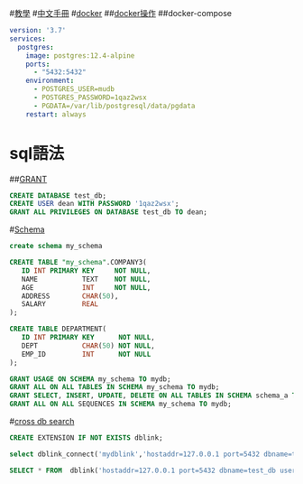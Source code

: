 #[教學](https://pjchender.dev/database/psql-roles-privilege/)
#[中文手冊](https://docs.postgresql.tw/server-programming/the-rule-system/materialized-views)
#[docker](https://medium.com/alberthg-docker-notes/docker%E7%AD%86%E8%A8%98-%E9%80%B2%E5%85%A5container-%E5%BB%BA%E7%AB%8B%E4%B8%A6%E6%93%8D%E4%BD%9C-postgresql-container-d221ba39aaec)
##[docker操作](https://myapollo.com.tw/zh-tw/docker-postgres/)
##docker-compose
```yaml
version: '3.7'
services:
  postgres:
    image: postgres:12.4-alpine
    ports:
      - "5432:5432"
    environment:
      - POSTGRES_USER=mudb
      - POSTGRES_PASSWORD=1qaz2wsx
      - PGDATA=/var/lib/postgresql/data/pgdata
    restart: always
```
# sql語法
##[GRANT](https://pjchender.dev/database/psql-roles-privilege/)
```sql
CREATE DATABASE test_db;
CREATE USER dean WITH PASSWORD '1qaz2wsx';
GRANT ALL PRIVILEGES ON DATABASE test_db TO dean;
```

#[Schema](https://www.runoob.com/postgresql/postgresql-schema.html)
```sql
create schema my_schema

CREATE TABLE "my_schema".COMPANY3(
   ID INT PRIMARY KEY     NOT NULL,
   NAME           TEXT    NOT NULL,
   AGE            INT     NOT NULL,
   ADDRESS        CHAR(50),
   SALARY         REAL
);

CREATE TABLE DEPARTMENT(
   ID INT PRIMARY KEY      NOT NULL,
   DEPT           CHAR(50) NOT NULL,
   EMP_ID         INT      NOT NULL
);

GRANT USAGE ON SCHEMA my_schema TO mydb;
GRANT ALL ON ALL TABLES IN SCHEMA my_schema TO mydb;
GRANT SELECT, INSERT, UPDATE, DELETE ON ALL TABLES IN SCHEMA schema_a TO dean;
GRANT ALL ON ALL SEQUENCES IN SCHEMA my_schema TO mydb;
```

#[cross db search](https://docs.aiven.io/docs/products/postgresql/howto/use-dblink-extension)
```sql
CREATE EXTENSION IF NOT EXISTS dblink;

select dblink_connect('mydblink','hostaddr=127.0.0.1 port=5432 dbname=test_db user=mydb password=1qaz2wsx')

SELECT * FROM  dblink('hostaddr=127.0.0.1 port=5432 dbname=test_db user=mydb password=1qaz2wsx', 'select * from company2') AS company2(id int, name text, age int, address char, salary real)
```